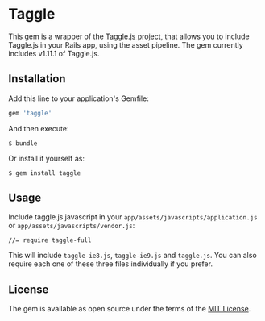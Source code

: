 # Taggle

This gem is a wrapper of the [Taggle.js project](https://sean.is/poppin/tags), that allows you to include Taggle.js in your Rails app, using the asset pipeline. The gem currently includes v1.11.1 of Taggle.js.

## Installation

Add this line to your application's Gemfile:

```ruby
gem 'taggle'
```

And then execute:

    $ bundle

Or install it yourself as:

    $ gem install taggle

## Usage

Include taggle.js javascript in your `app/assets/javascripts/application.js` or `app/assets/javascripts/vendor.js`:
```
//= require taggle-full
```

This will include `taggle-ie8.js`, `taggle-ie9.js` and `taggle.js`. You can also require each one of these three files individually if you prefer.

## License

The gem is available as open source under the terms of the [MIT License](http://opensource.org/licenses/MIT).
